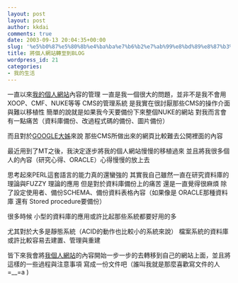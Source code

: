 ```yaml
---
layout: post
layout: post
author: kkdai
comments: true
date: 2003-09-13 20:04:35+00:00
slug: '%e5%b0%87%e5%80%8b%e4%ba%ba%e7%b6%b2%e7%ab%99%e8%bd%89%e8%87%b3%e5%88%b0blog'
title: 將個人網站轉至到BLOG
wordpress_id: 21
categories:
- 我的生活
---
```


一直以來[我的個人網站](http://www.evanlin.com)內容的管理
一直是我一個很大的問題，並非不是我不會用XOOP、CMF、NUKE等等  CMS的管理系統
是我實在很討厭那些CMS的操作介面與難以移植性
簡單的說就是如果我今天要備份下來整個NUKE的網站
對我而言會有一點痛苦（資料庫備份、改過程式碼的備份、圖片備份）

而且對於[GOOGLE大姊](http://google.com)來說
那些CMS所做出來的網頁比較難去公開裡面的內容

最近用到了MT之後，我決定逐步將我的個人網站慢慢的移植過來
並且將我很多個人的內容（研究心得、ORACLE）心得慢慢的放上去


思考起來PERL這套語言的能力真的還蠻強的
其實我自己雖然一直在研究資料庫的理論與FUZZY 理論的應用
但是對於資料庫備份上的痛苦
還是一直覺得很麻煩
除了設定使用者、備份SCHEMA、備份資料表格內容（如果像是 ORACLE那種資料庫 還有 Stored procedure要備份）

很多時候 小型的資料庫的應用或許比起那些系統都要好用的多

尤其對於大多是靜態系統（ACID的動作也比較小的系統來說）
檔案系統的資料庫或許比較容易去建置、管理與重建

皆下來我會將[我個人網站](http://www.evanlin.com)的內容開始一步一步的去轉移到自己的網站上面，並且將這樣的一些過程與注意事項
寫成一份文件吧（誰叫我就是那麼喜歡寫文件的人 =__=a )

